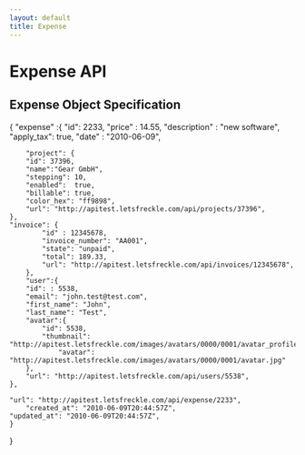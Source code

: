 ```yaml
---
layout: default
title: Expense
---
```


# Expense API

## Expense Object Specification
{
	"expense" :{
		"id": 2233,
		"price" : 14.55,
		"description" : "new software",
		"apply_tax": true,
		"date" : "2010-06-09",

		"project": {
    	"id": 37396,
    	"name":"Gear GmbH",
    	"stepping": 10,
    	"enabled":  true,
    	"billable": true,
    	"color_hex": "ff9898",
    	"url": "http://apitest.letsfreckle.com/api/projects/37396",
  	},
  	"invoice": {
	    	"id" : 12345678,
	    	"invoice_number": "AA001",
	    	"state": "unpaid",
	    	"total": 189.33,
	    	"url": "http://apitest.letsfreckle.com/api/invoices/12345678",
	    },
		"user":{
    	"id": : 5538,
    	"email": "john.test@test.com",
    	"first_name": "John",
    	"last_name": "Test",
    	"avatar":{
    		"id": 5538,
    		"thumbnail": "http://apitest.letsfreckle.com/images/avatars/0000/0001/avatar_profile.jpg",
				"avatar": "http://apitest.letsfreckle.com/images/avatars/0000/0001/avatar.jpg"
    	},
    	"url": "http://apitest.letsfreckle.com/api/users/5538",
    },

    "url": "http://apitest.letsfreckle.com/api/expense/2233",
		"created_at": "2010-06-09T20:44:57Z",
    "updated_at": "2010-06-09T20:44:57Z",
	}
}